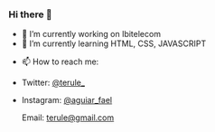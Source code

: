 ### Hi there 👋



- 🔭 I’m currently working on Ibitelecom
- 🌱 I’m currently learning HTML, CSS, JAVASCRIPT
<!-- - 👯 I’m looking to collaborate on ... -->
<!-- - 🤔 I’m looking for help with ...
- 💬 Ask me about ... -->
- 📫 How to reach me: 
- <p>Twitter: <a href="http://www.twitter.com/terule_" target="blank">@terule_</a></p>
- <p>Instagram: <a href="https://www.instagram.com/aguiar_fael" target="blank">@aguiar_fael</a>
  <p>Email: <a href="mailto:terule@gmail.com">terule@gmail.com</a></p>
<!-- - 😄 Pronouns: ...
- ⚡ Fun fact: ... -->

